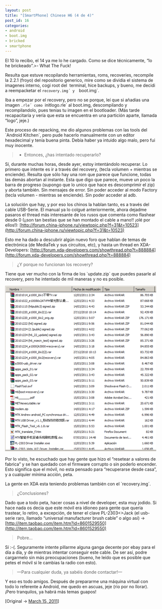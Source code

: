 ```yaml
---
layout: post
title: "[SmartPhone] Chinese H6 (4 de 4)"
post_id: 16
categories: 
- android
- boot.img
- bricked
- smartphone
---
```


El 10 lo recibo, el 14 ya me lo he cargado. Como se dice técnicamente, “lo he brickeado”.>- What The Fuck!

Resulta que estuve recopilando herramientas, roms, recoveries,  recompile la 2.2.1 (froyo) del repositorio generico, mire como se  dividia el sistema de imagenes interno, cogi root del  terminal, hice  backups, y bueno, me decidi a reempacketar el `recovery.img´ y  `boot.img´.

Iba a empezar por el recovery, pero no se porque, leí que si añadías  una imagen `.rle´ como `initlogo.rle´ al boot.img, descompilando y  recompilandolo, pues tenias tu imagen en el bootloader. (Más tarde  recapacitaría y vería que esta se encuentra en una partición aparte,  llamada “logo”, jeje.)

Este proceso de repacking, me dio algunos problemas con las tools del  `Android Kitchen´, pero pude hacerlo manualmente con un editor  hexadecimal y tenía buena pinta. Debía haber ya intuido algo malo, pero  fui muy inocente.

>- Entonces, ¿has intentado recuperarlo?

Sí, durante muchas horas, desde ayer, estoy intentándolo recuperar.  Lo primero que intente es ir a través del recovery, (tecla volumen +  mientras se enciende). Resulta que sólo hay una rom que parece que  funcione, todas las demás abortan al instante. Esta que digo que parece,  mueve un poco la barra de progreso (supongo que lo unico que hace es  descomprimir el zip) y aborta también. Sin mensajes de error. Sin poder  acceder al modo Factory (tecla volumen - mientras se enciende). Sin  poder acceder al adb.

La solución que hay, y por eso los chinos la hablan tanto, es a  través del cable USB-Serie. El manual ya lo colgué anteriormente, ahora  dejadme pasaros el thread más interesante de los rusos que comenta como  flashear desde 0 (¡¡son tan bestias que se han montado el cable a mano!!  ¡olé por ellos!): 
[http://forum.china-iphone.ru/viewtopic.php?f=31&t=10523](http://forum.china-iphone.ru/viewtopic.php?f=31&t=10523)

Esto me ha dado a descubrir algún nuevo foro que hablan de temas de  electrónica (de MediaTek y sus circuitos, etc), y hasta un thread en  XDA-Developers: 
[http://forum.xda-developers.com/showthread.php?t=888884](http://forum.xda-developers.com/showthread.php?t=888884)

>¿Y porque no funcionan los recovery?

Tiene que ver mucho con la firma de los `update.zip´ que puedes  pasarle al recovery, pero he intentado de mil maneras y no es posible.


[![](/images/2011/03/tumblr_lhvr98fvul1qghegg2.png?w=274)](/images/2011/03/tumblr_lhvr98fvul1qghegg2.png)

Por lo visto, he escuchado que hay gente que hizo el “resetear a  valores de fabrica” y se han quedado con el firmware corrupto o sin  poderlo encender. Esto significa que el móvil, no esta pensado para  “recuperarse desde casa”, y a cualquier mínima acción, peta.

La gente en XDA esta teniendo problemas también con el `recovery.img´.

>¿Conclusiones?

Dado que a todo peta, hacer cosas a nivel de developer, esta muy  jodido. Si hace nada os decia que este móvil era idioneo para gente que  queria trastear, lo retiro, a excepción, de tener el clave  PL-2303<>Jack (el usb-serie raro, llamado “universal manufacturer  brush cable” o algo así) -> 
[http://item.taobao.com/item.htm?id=8601529550](http://item.taobao.com/item.htm?id=8601529550)

>Pobre…

Sí :-(. Seguramente intente pillarme alguna ganga decente por ebay  para el día a día, y de mientras intentar conseguir este cable. De ser  así, podre cargarmelo sin más preocupaciones (bueno, he leído que es  posible que petes el móvil si le cambias la radio con esto).

>—Para cualquier duda, ya sabéis donde contactar!—

Y eso es todo amigos. Después de prepararme una máquina virtual con  todo lo referente a Android, me quedo en ascuas, jeje (rio por no  llorar). ¡Pero tranquilos, ya habrá más temas guapos!

[Original -> 
[March 15, 2011](http://martes-trece.tumblr.com/post/3874561851/eclipse-h6-parte4)]